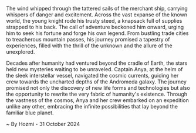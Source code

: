 
The wind whipped through the tattered sails of the merchant ship, carrying whispers of danger and excitement. Across the vast expanse of the known world, the young knight rode his trusty steed, a knapsack full of supplies strapped to his back. The call of adventure beckoned him onward, urging him to seek his fortune and forge his own legend. From bustling trade cities to treacherous mountain passes, his journey promised a tapestry of experiences, filled with the thrill of the unknown and the allure of the unexplored.

Decades after humanity had ventured beyond the cradle of Earth, the stars held new mysteries waiting to be unraveled. Captain Anya, at the helm of the sleek interstellar vessel, navigated the cosmic currents, guiding her crew towards the uncharted depths of the Andromeda galaxy. The journey promised not only the discovery of new life forms and technologies but also the opportunity to rewrite the very fabric of humanity's existence. Through the vastness of the cosmos, Anya and her crew embarked on an expedition unlike any other, embracing the infinite possibilities that lay beyond the familiar blue planet. 

~ By Hozmi - 31 October 2024
